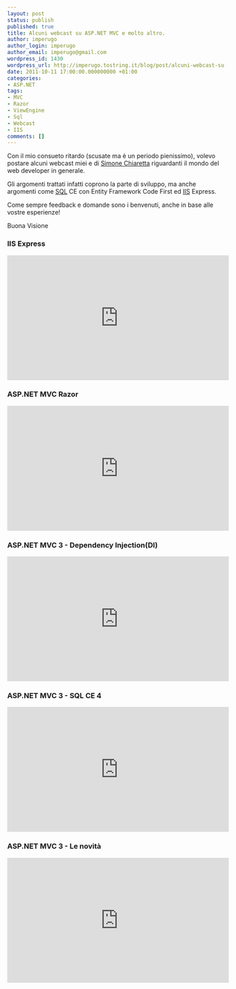 ```yaml
---
layout: post
status: publish
published: true
title: Alcuni webcast su ASP.NET MVC e molto altro.
author: imperugo
author_login: imperugo
author_email: imperugo@gmail.com
wordpress_id: 1430
wordpress_url: http://imperugo.tostring.it/blog/post/alcuni-webcast-su-asp.net-mvc-e-molto-altro/
date: 2011-10-11 17:00:00.000000000 +01:00
categories:
- ASP.NET
tags:
- MVC
- Razor
- ViewEngine
- Sql
- Webcast
- IIS
comments: []
---
```

<p>Con il mio consueto ritardo (scusate ma è un periodo pienissimo), volevo postare alcuni webcast miei e di <a title="Simone Chiaretta&#39;s blog" href="http://codeclimber.net.nz/" rel="nofollow" target="_blank">Simone Chiaretta</a> riguardanti il mondo del web developer in generale. </p>  <p>Gli argomenti trattati infatti coprono la parte di sviluppo, ma anche argomenti come <a title="Posts about SQL" href="http://tostring.it/tags/archive/sql" target="_blank">SQL</a> CE con Entity Framework Code First ed <a title="Posts about IIS" href="http://tostring.it/tags/archive/iis" target="_blank">IIS</a> Express.</p>  <p>Come sempre feedback e domande sono i benvenuti, anche in base alle vostre esperienze!</p>  <p>Buona Visione</p>  <h3>IIS Express</h3>  <p><iframe style="width: 512px; height: 288px" src="http://channel9.msdn.com/Blogs/PietroBrambati/ASPNET-MVC-3-IIS-Express/player?w=512&amp;h=288" frameborder="0" scrolling="no"></iframe></p>  <h3>ASP.NET MVC Razor</h3>  <p><iframe style="width: 512px; height: 288px" src="http://channel9.msdn.com/Blogs/PietroBrambati/ASPNET-MVC-3-Razor/player?w=512&amp;h=288" frameborder="0" scrolling="no"></iframe></p>  <h3>ASP.NET MVC 3 - Dependency Injection(DI)</h3>  <p><iframe style="width: 512px; height: 288px" src="http://channel9.msdn.com/Blogs/PietroBrambati/ASPNET-MVC-3-Dependency-InjectionDI/player?w=512&amp;h=288" frameborder="0" scrolling="no"></iframe></p>  <h3>ASP.NET MVC 3 - SQL CE 4</h3>  <p><iframe style="width: 512px; height: 288px" src="http://channel9.msdn.com/Blogs/PietroBrambati/ASPNET-MVC-3-SQL-CE-4/player?w=512&amp;h=288" frameborder="0" scrolling="no"></iframe></p>  <h3>ASP.NET MVC 3 - Le novità</h3>  <p><iframe style="width: 512px; height: 288px" src="http://channel9.msdn.com/Blogs/PietroBrambati/ASPNET-MVC-3-Le-novit/player?w=512&amp;h=288" frameborder="0" scrolling="no"></iframe></p>
